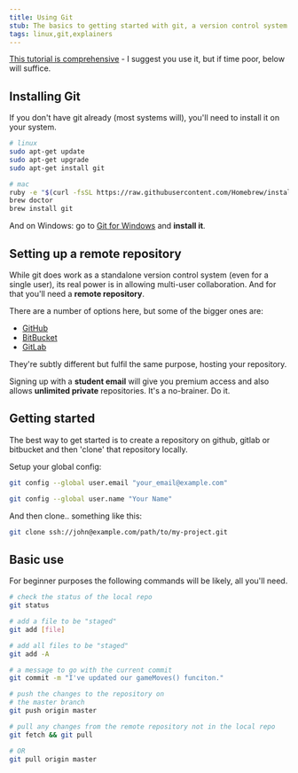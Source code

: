 ```yaml
---
title: Using Git
stub: The basics to getting started with git, a version control system
tags: linux,git,explainers
---
```


[This tutorial is comprehensive](https://www.atlassian.com/git/tutorials/what-is-version-control) - I suggest you use it, but if time poor, below will suffice.

## Installing Git
If you don't have git already (most systems will), you'll need to install it
on your system.

```bash
# linux
sudo apt-get update
sudo apt-get upgrade
sudo apt-get install git

# mac
ruby -e "$(curl -fsSL https://raw.githubusercontent.com/Homebrew/install/master/install)"
brew doctor
brew install git
```
And on Windows: go to [Git for Windows](http://msysgit.github.io/) and **install it**.

## Setting up a remote repository
While git does work as a standalone version control system (even for a single user),
its real power is in allowing multi-user collaboration. And for that you'll need a **remote repository**.

There are a number of options here, but some of the bigger ones are:

* [GitHub](github.com)
* [BitBucket](bitbucket.org)
* [GitLab](gitlab.com)

They're subtly different but fulfil the same purpose, hosting your repository.

Signing up with a **student email** will give you premium access and also allows **unlimited private** repositories. It's a no-brainer. Do it.

## Getting started
The best way to get started is to create a repository on github, gitlab or bitbucket and then 'clone' that repository locally.

Setup your global config:
```bash
git config --global user.email "your_email@example.com"

git config --global user.name "Your Name"
```
And then clone.. something like this:
```bash
git clone ssh://john@example.com/path/to/my-project.git
```

## Basic use
For beginner purposes the following commands will be likely, all you'll need.

```bash
# check the status of the local repo
git status

# add a file to be "staged"
git add [file]

# add all files to be "staged"
git add -A

# a message to go with the current commit
git commit -m "I've updated our gameMoves() funciton."

# push the changes to the repository on
# the master branch
git push origin master

# pull any changes from the remote repository not in the local repo
git fetch && git pull

# OR
git pull origin master
```
